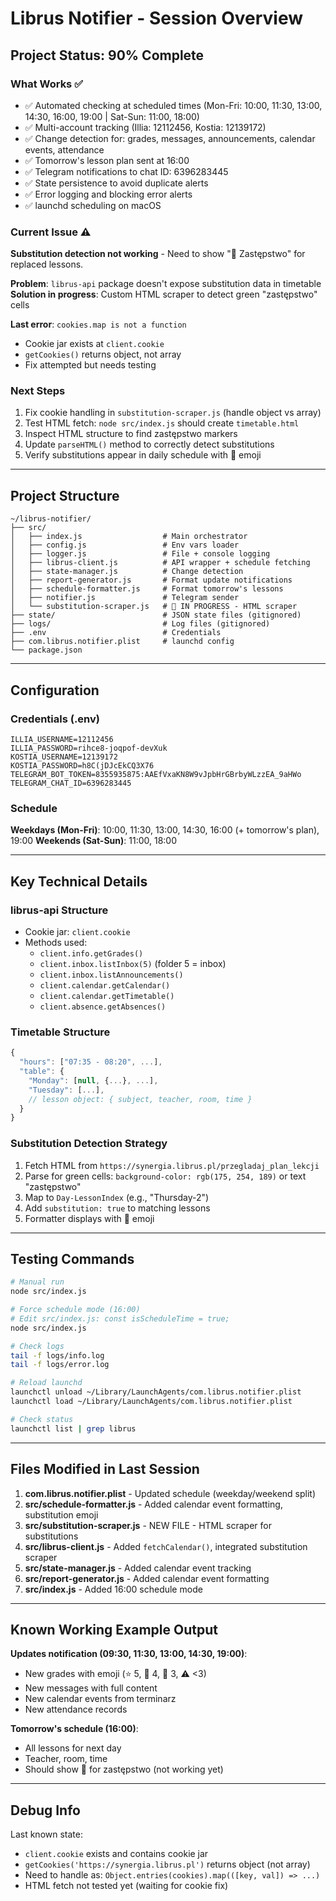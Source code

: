 # Librus Notifier - Session Overview

## Project Status: 90% Complete

### What Works ✅
- ✅ Automated checking at scheduled times (Mon-Fri: 10:00, 11:30, 13:00, 14:30, 16:00, 19:00 | Sat-Sun: 11:00, 18:00)
- ✅ Multi-account tracking (Illia: 12112456, Kostia: 12139172)
- ✅ Change detection for: grades, messages, announcements, calendar events, attendance
- ✅ Tomorrow's lesson plan sent at 16:00
- ✅ Telegram notifications to chat ID: 6396283445
- ✅ State persistence to avoid duplicate alerts
- ✅ Error logging and blocking error alerts
- ✅ launchd scheduling on macOS

### Current Issue ⚠️
**Substitution detection not working** - Need to show "🔄 Zastępstwo" for replaced lessons.

**Problem**: `librus-api` package doesn't expose substitution data in timetable
**Solution in progress**: Custom HTML scraper to detect green "zastępstwo" cells

**Last error**: `cookies.map is not a function`
- Cookie jar exists at `client.cookie`
- `getCookies()` returns object, not array
- Fix attempted but needs testing

### Next Steps
1. Fix cookie handling in `substitution-scraper.js` (handle object vs array)
2. Test HTML fetch: `node src/index.js` should create `timetable.html`
3. Inspect HTML structure to find zastępstwo markers
4. Update `parseHTML()` method to correctly detect substitutions
5. Verify substitutions appear in daily schedule with 🔄 emoji

---

## Project Structure

```
~/librus-notifier/
├── src/
│   ├── index.js                  # Main orchestrator
│   ├── config.js                 # Env vars loader
│   ├── logger.js                 # File + console logging
│   ├── librus-client.js          # API wrapper + schedule fetching
│   ├── state-manager.js          # Change detection
│   ├── report-generator.js       # Format update notifications
│   ├── schedule-formatter.js     # Format tomorrow's lessons
│   ├── notifier.js               # Telegram sender
│   └── substitution-scraper.js   # 🔴 IN PROGRESS - HTML scraper
├── state/                        # JSON state files (gitignored)
├── logs/                         # Log files (gitignored)
├── .env                          # Credentials
├── com.librus.notifier.plist     # launchd config
└── package.json
```

---

## Configuration

### Credentials (.env)
```
ILLIA_USERNAME=12112456
ILLIA_PASSWORD=rihce8-joqpof-devXuk
KOSTIA_USERNAME=12139172
KOSTIA_PASSWORD=h8C(jDJcEkCQ3X76
TELEGRAM_BOT_TOKEN=8355935875:AAEfVxaKN8W9vJpbHrGBrbyWLzzEA_9aHWo
TELEGRAM_CHAT_ID=6396283445
```

### Schedule
**Weekdays (Mon-Fri)**: 10:00, 11:30, 13:00, 14:30, 16:00 (+ tomorrow's plan), 19:00
**Weekends (Sat-Sun)**: 11:00, 18:00

---

## Key Technical Details

### librus-api Structure
- Cookie jar: `client.cookie`
- Methods used:
  - `client.info.getGrades()`
  - `client.inbox.listInbox(5)` (folder 5 = inbox)
  - `client.inbox.listAnnouncements()`
  - `client.calendar.getCalendar()`
  - `client.calendar.getTimetable()`
  - `client.absence.getAbsences()`

### Timetable Structure
```javascript
{
  "hours": ["07:35 - 08:20", ...],
  "table": {
    "Monday": [null, {...}, ...],
    "Tuesday": [...],
    // lesson object: { subject, teacher, room, time }
  }
}
```

### Substitution Detection Strategy
1. Fetch HTML from `https://synergia.librus.pl/przegladaj_plan_lekcji`
2. Parse for green cells: `background-color: rgb(175, 254, 189)` or text "zastępstwo"
3. Map to `Day-LessonIndex` (e.g., "Thursday-2")
4. Add `substitution: true` to matching lessons
5. Formatter displays with 🔄 emoji

---

## Testing Commands

```bash
# Manual run
node src/index.js

# Force schedule mode (16:00)
# Edit src/index.js: const isScheduleTime = true;
node src/index.js

# Check logs
tail -f logs/info.log
tail -f logs/error.log

# Reload launchd
launchctl unload ~/Library/LaunchAgents/com.librus.notifier.plist
launchctl load ~/Library/LaunchAgents/com.librus.notifier.plist

# Check status
launchctl list | grep librus
```

---

## Files Modified in Last Session

1. **com.librus.notifier.plist** - Updated schedule (weekday/weekend split)
2. **src/schedule-formatter.js** - Added calendar event formatting, substitution emoji
3. **src/substitution-scraper.js** - NEW FILE - HTML scraper for substitutions
4. **src/librus-client.js** - Added `fetchCalendar()`, integrated substitution scraper
5. **src/state-manager.js** - Added calendar event tracking
6. **src/report-generator.js** - Added calendar event formatting
7. **src/index.js** - Added 16:00 schedule mode

---

## Known Working Example Output

**Updates notification (09:30, 11:30, 13:00, 14:30, 19:00)**:
- New grades with emoji (⭐ 5, 📝 4, 📄 3, ⚠️ <3)
- New messages with full content
- New calendar events from terminarz
- New attendance records

**Tomorrow's schedule (16:00)**:
- All lessons for next day
- Teacher, room, time
- Should show 🔄 for zastępstwo (not working yet)

---

## Debug Info

Last known state:
- `client.cookie` exists and contains cookie jar
- `getCookies('https://synergia.librus.pl')` returns object (not array)
- Need to handle as: `Object.entries(cookies).map(([key, val]) => ...)`
- HTML fetch not tested yet (waiting for cookie fix)
